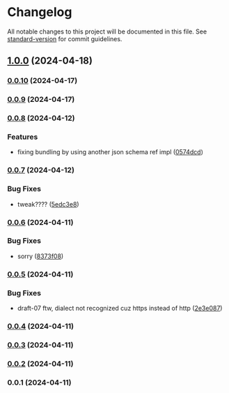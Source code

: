 # Changelog

All notable changes to this project will be documented in this file. See [standard-version](https://github.com/conventional-changelog/standard-version) for commit guidelines.

## [1.0.0](https://github.com/dohyper/schemas.hyper/compare/v0.0.10...v1.0.0) (2024-04-18)

### [0.0.10](https://github.com/dohyper/schemas.hyper/compare/v0.0.9...v0.0.10) (2024-04-17)

### [0.0.9](https://github.com/dohyper/schemas.hyper/compare/v0.0.8...v0.0.9) (2024-04-17)

### [0.0.8](https://github.com/dohyper/schemas.hyper/compare/v0.0.7...v0.0.8) (2024-04-12)


### Features

* fixing bundling by using another json schema ref impl ([0574dcd](https://github.com/dohyper/schemas.hyper/commit/0574dcd9a50b8b6e39f689bec229605b618247af))

### [0.0.7](https://github.com/dohyper/schemas.hyper/compare/v0.0.6...v0.0.7) (2024-04-12)


### Bug Fixes

* tweak???? ([5edc3e8](https://github.com/dohyper/schemas.hyper/commit/5edc3e8a6f1343ba35cb0bff2d9459b9a6891944))

### [0.0.6](https://github.com/dohyper/schemas.hyper/compare/v0.0.5...v0.0.6) (2024-04-11)


### Bug Fixes

* sorry ([8373f08](https://github.com/dohyper/schemas.hyper/commit/8373f084cc0025eeae3af0b76e6c9ed2e24ec8bf))

### [0.0.5](https://github.com/dohyper/schemas.hyper/compare/v0.0.4...v0.0.5) (2024-04-11)


### Bug Fixes

* draft-07 ftw, dialect not recognized cuz https instead of http ([2e3e087](https://github.com/dohyper/schemas.hyper/commit/2e3e087373a0c273c7cf158c186c1d30ad75f582))

### [0.0.4](https://github.com/dohyper/schemas.hyper/compare/v0.0.3...v0.0.4) (2024-04-11)

### [0.0.3](https://github.com/dohyper/schemas.hyper/compare/v0.0.2...v0.0.3) (2024-04-11)

### [0.0.2](https://github.com/dohyper/schemas.hyper/compare/v0.0.1...v0.0.2) (2024-04-11)

### 0.0.1 (2024-04-11)
